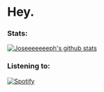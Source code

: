 # Hey.

### Stats:
[![Joseeeeeeeph's github stats](https://github-readme-stats.vercel.app/api?username=Joseeeeeeeph&include_all_commits=true&count_private=true&show_icons=true&line_height=20&title_color=FFFFFF&icon_color=FFFFFF&text_color=FFFFFF&bg_color=0D1117)](https://github.com/anuraghazra/github-readme-stats)

### Listening to:
[![Spotify](https://github-readme-remake.vercel.app/api/spotify)](https://open.spotify.com/user/6npripgupv327bfhx5bxn7×2p)
<br/>
